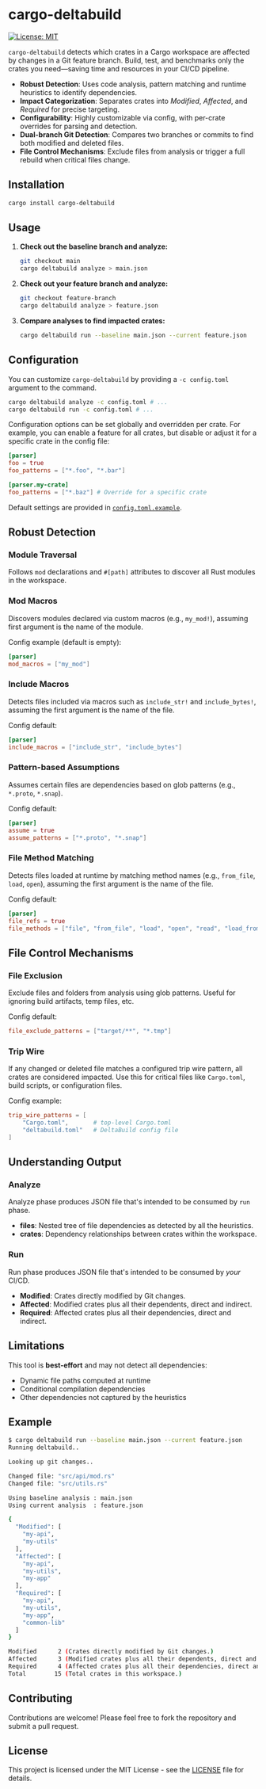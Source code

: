 # cargo-deltabuild

[![License: MIT](https://img.shields.io/badge/License-MIT-yellow.svg)](https://opensource.org/licenses/MIT)

`cargo-deltabuild` detects which crates in a Cargo workspace are affected by changes in a Git feature branch. Build, test, and benchmarks only the crates you need—saving time and resources in your CI/CD pipeline.

- **Robust Detection**: Uses code analysis, pattern matching and runtime heuristics to identify dependencies.
- **Impact Categorization**: Separates crates into _Modified_, _Affected_, and _Required_ for precise targeting.
- **Configurability**: Highly customizable via config, with per-crate overrides for parsing and detection.
- **Dual-branch Git Detection**: Compares two branches or commits to find both modified and deleted files.
- **File Control Mechanisms**: Exclude files from analysis or trigger a full rebuild when critical files change.

## Installation

```bash
cargo install cargo-deltabuild
```

## Usage

1. **Check out the baseline branch and analyze:**
   ```bash
   git checkout main
   cargo deltabuild analyze > main.json
   ```

2. **Check out your feature branch and analyze:**
   ```bash
   git checkout feature-branch
   cargo deltabuild analyze > feature.json
   ```

3. **Compare analyses to find impacted crates:**
   ```bash
   cargo deltabuild run --baseline main.json --current feature.json
   ```

## Configuration

You can customize `cargo-deltabuild` by providing a `-c config.toml` argument to the command.

```bash
cargo deltabuild analyze -c config.toml # ...
cargo deltabuild run -c config.toml # ...
```

Configuration options can be set globally and overridden per crate. For example, you can enable a feature for all crates, but disable or adjust it for a specific crate in the config file:

```toml
[parser]
foo = true
foo_patterns = ["*.foo", "*.bar"]

[parser.my-crate]
foo_patterns = ["*.baz"] # Override for a specific crate
```

Default settings are provided in [`config.toml.example`](./config.toml.example).

## Robust Detection

### Module Traversal

Follows `mod` declarations and `#[path]` attributes to discover all Rust modules in the workspace.

### Mod Macros

Discovers modules declared via custom macros (e.g., `my_mod!`), assuming first argument is the name of the module.

Config example (default is empty):

```toml
[parser]
mod_macros = ["my_mod"]
```

### Include Macros

Detects files included via macros such as `include_str!` and `include_bytes!`, assuming the first argument is the name of the file.

Config default:

```toml
[parser]
include_macros = ["include_str", "include_bytes"]
```

### Pattern-based Assumptions

Assumes certain files are dependencies based on glob patterns (e.g., `*.proto`, `*.snap`).

Config default:

```toml
[parser]
assume = true
assume_patterns = ["*.proto", "*.snap"]
```

### File Method Matching

Detects files loaded at runtime by matching method names (e.g., `from_file`, `load`, `open`), assuming the first argument is the name of the file.

Config default:

```toml
[parser]
file_refs = true
file_methods = ["file", "from_file", "load", "open", "read", "load_from"]
```

## File Control Mechanisms

### File Exclusion

Exclude files and folders from analysis using glob patterns. Useful for ignoring build artifacts, temp files, etc.

Config default:

```toml
file_exclude_patterns = ["target/**", "*.tmp"]
```

### Trip Wire

If any changed or deleted file matches a configured trip wire pattern, all crates are considered impacted. Use this for critical files like `Cargo.toml`, build scripts, or configuration files.

Config example:

```toml
trip_wire_patterns = [
    "Cargo.toml",       # top-level Cargo.toml
    "deltabuild.toml"   # DeltaBuild config file
]
```

## Understanding Output

### Analyze

Analyze phase produces JSON file that's intended to be consumed by `run` phase.

- **files**: Nested tree of file dependencies as detected by all the heuristics.
- **crates**: Dependency relationships between crates within the workspace.

### Run

Run phase produces JSON file that's intended to be consumed by _your_ CI/CD.

- **Modified**: Crates directly modified by Git changes. 
- **Affected**: Modified crates plus all their dependents, direct and indirect.
- **Required**: Affected crates plus all their dependencies, direct and indirect.


## Limitations

This tool is **best-effort** and may not detect all dependencies:

- Dynamic file paths computed at runtime
- Conditional compilation dependencies
- Other dependencies not captured by the heuristics


## Example

```bash
$ cargo deltabuild run --baseline main.json --current feature.json
Running deltabuild..

Looking up git changes..

Changed file: "src/api/mod.rs"
Changed file: "src/utils.rs"

Using baseline analysis : main.json
Using current analysis  : feature.json

{
  "Modified": [
    "my-api",
    "my-utils"
  ],
  "Affected": [
    "my-api",
    "my-utils",
    "my-app"
  ],
  "Required": [
    "my-api",
    "my-utils", 
    "my-app",
    "common-lib"
  ]
}

Modified      2 (Crates directly modified by Git changes.)
Affected      3 (Modified crates plus all their dependents, direct and indirect.)
Required      4 (Affected crates plus all their dependencies, direct and indirect.)
Total        15 (Total crates in this workspace.)
```

## Contributing

Contributions are welcome! Please feel free to fork the repository and submit a pull request.

## License

This project is licensed under the MIT License - see the [LICENSE](LICENSE) file for details.
